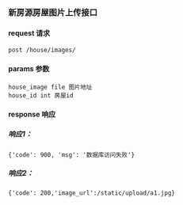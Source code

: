
### 新房源房屋图片上传接口

#### request 请求

    post /house/images/

#### params 参数

    house_image file 图片地址
    house_id int 房屋id

#### response 响应

##### 响应1：

    {'code': 900, 'msg': '数据库访问失败'}

##### 响应2：

    {'code': 200,'image_url':/static/upload/a1.jpg}



